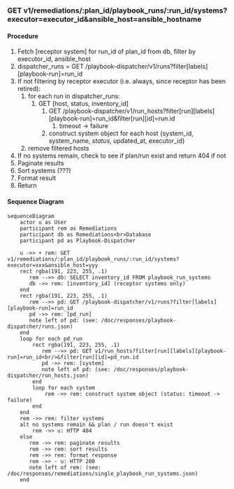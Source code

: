 ### GET v1/remediations/:plan_id/playbook_runs/:run_id/systems?executor=executor_id&ansible_host=ansible_hostname
#### Procedure
1. Fetch [receptor system] for run_id of plan_id from db, filter by executor_id, ansible_host
2. dispatcher_runs = GET /playbook-dispatcher/v1/runs?filter[labels][playbook-run]=run_id
3. If not filtering by receptor executor (i.e. always, since receptor has been retired):
   1. for each run in dispatcher_runs:
      1. GET [host, status, inventory_id]
         1. GET /playbook-dispatcher/v1/run_hosts?filter[run][labels][playbook-run]=run_id&filter[run][id]=run.id
            1. timeout -> failure 
         2. construct system object for each host {system_id, system_name, *status*, updated_at, executor_id}
   2. remove filtered hosts
4. If no systems remain, check to see if plan/run exist and return 404 if not
5. Paginate results
6. Sort systems (???)
7. Format result
8. Return

#### Sequence Diagram
```mermaid
sequenceDiagram
    actor u as User
    participant rem as Remediations
    participant db as Remediations<br>Database
    participant pd as Playbook-Dispatcher

    u ->> + rem: GET v1/remediations/:plan_id/playbook_runs/:run_id/systems?executor=xxx&ansible_host=yyy
    rect rgba(191, 223, 255, .1)
       rem -->> db: SELECT inventory_id FROM playbook_run_systems
       db ->> rem: [inventory_id] (receptor systems only)
    end
    rect rgba(191, 223, 255, .1)
       rem -->> pd: GET /playbook-dispatcher/v1/runs?filter[labels][playbook-run]=run_id
       pd ->> rem: [pd_run]
       note left of pd: (see: /doc/responses/playbook-dispatcher/runs.json)
    end
    loop for each pd_run
        rect rgba(191, 223, 255, .1)
           rem -->> pd: GET v1/run_hosts?filter[run][labels][playbook-run]=run_id<br/>&filter[run][id]=pd_run.id
           pd ->> rem: [system]
           note left of pd: (see: /doc/responses/playbook-dispatcher/run_hosts.json)
        end
        loop for each system
            rem ->> rem: construct system object (status: timeout -> failure)
        end
    end
    rem ->> rem: filter systems
    alt no systems remain && plan / run doesn't exist
        rem ->> u: HTTP 404
    else
       rem ->> rem: paginate results
       rem ->> rem: sort results
       rem ->> rem: format response
       rem ->> - u: HTTP 200
       note left of rem: (see: /doc/responses/remediations/single_playbook_run_systems.json)
    end
```
